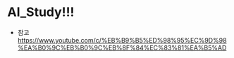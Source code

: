 # AI_Study!!!

- 참고  
https://www.youtube.com/c/%EB%B9%B5%ED%98%95%EC%9D%98%EA%B0%9C%EB%B0%9C%EB%8F%84%EC%83%81%EA%B5%AD
